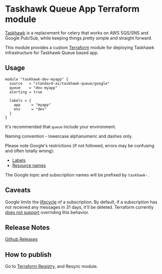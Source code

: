 Taskhawk Queue App Terraform module
===================================

[Taskhawk](https://github.com/standard-ai/taskhawk) is a replacement for celery that works on AWS SQS/SNS and
Google Pub/Sub, while keeping things pretty simple and straight forward. 

This module provides a custom [Terraform](https://www.terraform.io/) module for deploying Taskhawk 
infrastructure for Taskhawk Queue based app.

Usage
-----
```hcl
module "taskhawk-dev-myapp" {
  source   = "standard-ai/taskhawk-queue/google"
  queue    = "dev-myapp"
  alerting = true

  labels = {
    app     = "myapp"
    env     = "dev"
  }
}
```

It's recommended that `queue` include your environment. 

Naming convention - lowercase alphanumeric and dashes only.

Please note Google's restrictions (if not followed, errors may be confusing and often totally wrong):
- [Labels](https://cloud.google.com/pubsub/docs/labels#requirements)
- [Resource names](https://cloud.google.com/pubsub/docs/admin#resource_names)

The Google topic and subscription names will be prefixed by `taskhawk-`.

## Caveats

Google limits the [lifecycle](https://cloud.google.com/pubsub/docs/subscriber#lifecycle) of a subscription. By default, if a subscription
has not received any messages in 31 days, it'll be deleted. Terraform currently [does not support](https://github.com/terraform-providers/terraform-provider-google/issues/2507)
overriding this behavior. 

## Release Notes

[Github Releases](https://github.com/standard-ai/terraform-google-taskhawk-queue/releases)

## How to publish

Go to [Terraform Registry](https://registry.terraform.io/modules/standard-ai/taskhawk-queue/google), and Resync module.
